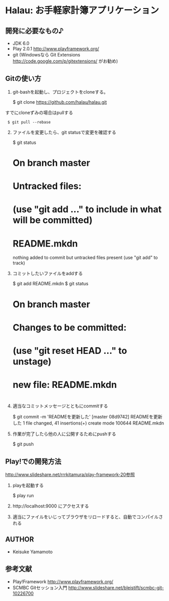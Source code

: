 ﻿Halau: お手軽家計簿アプリケーション
=====================================

開発に必要なもの♪
------------------------------

 * JDK 6.0
 * Play 2.0.1 http://www.playframework.org/
 * git (Windowsなら Git Extensions http://code.google.com/p/gitextensions/ がお勧め)

Gitの使い方
------------------------------

1. git-bashを起動し、プロジェクトをcloneする。

     $ git clone https://github.com/halau/halau.git

すでにcloneずみの場合はpullする

     $ git pull --rebase

2. ファイルを変更したら、git statusで変更を確認する

     $ git status
     # On branch master
     # Untracked files:
     #   (use "git add <file>..." to include in what will be committed)
     #
     #       README.mkdn
     nothing added to commit but untracked files present (use "git add" to track)

3. コミットしたいファイルをaddする

    $ git add README.mkdn
    $ git status
    # On branch master
    # Changes to be committed:
    #   (use "git reset HEAD <file>..." to unstage)
    #
    #       new file:   README.mkdn
    #

4. 適当なコミットメッセージとともにcommitする

    $ git commit -m 'READMEを更新した'
    [master 08d9742] READMEを更新した
    1 file changed, 41 insertions(+)
    create mode 100644 README.mkdn

5. 作業が完了したら他の人に公開するためにpushする

    $ git push

Play!での開発方法
------------------------------

http://www.slideshare.net/rrrkitamura/play-framework-20参照

1. playを起動する

   $ play run

2. http://localhost:9000 にアクセスする

3. 適当にファイルをいじってブラウザをリロードすると、自動でコンパイルされる

AUTHOR
-----------------------------

 * Keisuke Yamamoto

参考文献
------------------------------

 * Play!Framework http://www.playframework.org/
 * SCMBC Gitセッション入門 http://www.slideshare.net/bleistift/scmbc-git-10226700

